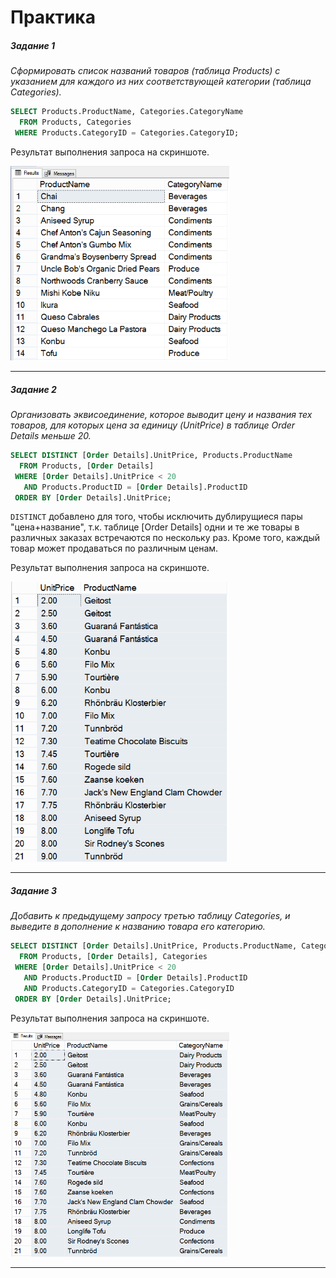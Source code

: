 # Практика

##### Задание 1

*Сформировать список названий товаров (таблица Products) с указанием для каждого из них соответствующей категории (таблица Categories).*

```sql
SELECT Products.ProductName, Categories.CategoryName
  FROM Products, Categories
 WHERE Products.CategoryID = Categories.CategoryID;
```

Результат выполнения запроса на скриншоте.

<img src="sql_skillsmart_les8_task1.png" width=350 />

---

##### Задание 2

*Организовать эквисоединение, которое выводит цену и названия тех товаров, для которых цена за единицу (UnitPrice) в таблице Order Details меньше 20.*

```sql
SELECT DISTINCT [Order Details].UnitPrice, Products.ProductName 
  FROM Products, [Order Details]
 WHERE [Order Details].UnitPrice < 20
   AND Products.ProductID = [Order Details].ProductID
 ORDER BY [Order Details].UnitPrice;
```

`DISTINCT` добавлено для того, чтобы исключить дублирущиеся пары "цена+название", т.к. таблице [Order Details] одни и те же товары в различных заказах встречаются по нескольку раз. Кроме того, каждый товар может продаваться по различным ценам.

Результат выполнения запроса на скриншоте.

<img src="sql_skillsmart_les8_task2.png" width=350 />

---

##### Задание 3

*Добавить к предыдущему запросу третью таблицу Categories, и выведите в дополнение к названию товара его категорию.*

```sql
SELECT DISTINCT [Order Details].UnitPrice, Products.ProductName, Categories.CategoryName
  FROM Products, [Order Details], Categories
 WHERE [Order Details].UnitPrice < 20
   AND Products.ProductID = [Order Details].ProductID
   AND Products.CategoryID = Categories.CategoryID
 ORDER BY [Order Details].UnitPrice;
```

Результат выполнения запроса на скриншоте.

<img src="sql_skillsmart_les8_task3.png" width=350 />

---
